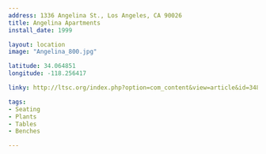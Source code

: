 ```yaml
---
address: 1336 Angelina St., Los Angeles, CA 90026
title: Angelina Apartments
install_date: 1999

layout: location
image: "Angelina_800.jpg"

latitude: 34.064851
longitude: -118.256417

linky: http://ltsc.org/index.php?option=com_content&view=article&id=348

tags:	
- Seating
- Plants
- Tables
- Benches

---
```

